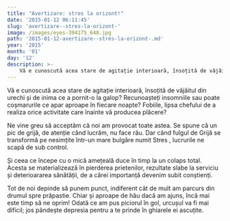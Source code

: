 ```yaml
---
title: "Avertizare: stres la orizont!"
date: '2015-01-12 06:11:45'
slug: 'avertizare--stres-la-orizont-'
image: /images/eyes-394175_640.jpg
path: '2015-01-12-avertizare--stres-la-orizont-.md'
year: '2015'
month: '01'
day: '12'
description: >-
    Vă e cunoscută acea stare de agitație interioară, însoțită de vâjâitul din urechi și de inima ce a pornit-o la galop? Recunoașteți insomniile sau poate coșmarurile ce apar aproape în fiecare noapte? F
---
```

<div class="kg-card-markdown"><p>Vă e cunoscută acea stare de agitație interioară, însoțită de vâjâitul din urechi și de inima ce a pornit-o la galop? Recunoașteți insomniile sau poate coșmarurile ce apar aproape în fiecare noapte? Fobiile, lipsa chefului de a realiza orice activitate care înainte vă producea plăcere?</p>
<p>Ne vine greu să acceptăm că noi am provocat toate astea. Se spune că un pic de grijă, de atenție când lucrăm, nu face rău. Dar când fulgul de Grijă se transformă pe nesimțite într-un mare bulgăre numit Stres , lucrurile ne scapă de sub control.</p>
<p>Și ceea ce începe cu o mică amețeală duce în timp la un colaps total. Acesta se materializează în pierderea prietenilor, rezultate slabe la serviciu și deterioararea sănătății, de a cărei importanță devenim subit conștienți.</p>
<p>Tot de noi depinde să punem punct, indiferent cât de mult am parcurs din drumul spre prăpastie. Chiar și aproape de hău dacă am ajuns, încă mai este timp să ne oprim! Odată ce am pus piciorul în gol, urcușul va fi mai dificil; jos pândește depresia pentru a te prinde în ghiarele ei ascuțite.</p>
</div>
    